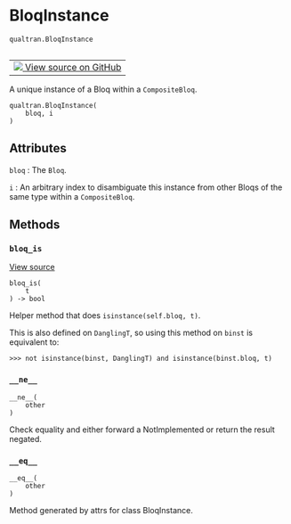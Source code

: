 # BloqInstance
`qualtran.BloqInstance`


<table class="tfo-notebook-buttons tfo-api nocontent" align="left">
<td>
  <a target="_blank" href="https://github.com/quantumlib/Qualtran/blob/main/qualtran/_infra/quantum_graph.py#L25-L49">
    <img src="https://www.tensorflow.org/images/GitHub-Mark-32px.png" />
    View source on GitHub
  </a>
</td>
</table>



A unique instance of a Bloq within a `CompositeBloq`.

<pre class="devsite-click-to-copy prettyprint lang-py tfo-signature-link">
<code>qualtran.BloqInstance(
    bloq, i
)
</code></pre>



<!-- Placeholder for "Used in" -->




<h2 class="add-link">Attributes</h2>

`bloq`<a id="bloq"></a>
: The `Bloq`.

`i`<a id="i"></a>
: An arbitrary index to disambiguate this instance from other Bloqs of the same type
  within a `CompositeBloq`.




## Methods

<h3 id="bloq_is"><code>bloq_is</code></h3>

<a target="_blank" class="external" href="https://github.com/quantumlib/Qualtran/blob/main/qualtran/_infra/quantum_graph.py#L41-L49">View source</a>

<pre class="devsite-click-to-copy prettyprint lang-py tfo-signature-link">
<code>bloq_is(
    t
) -> bool
</code></pre>

Helper method that does `isinstance(self.bloq, t)`.

This is also defined on `DanglingT`, so using this method on `binst` is equivalent
to:

```
>>> not isinstance(binst, DanglingT) and isinstance(binst.bloq, t)
```

<h3 id="__ne__"><code>__ne__</code></h3>

<pre class="devsite-click-to-copy prettyprint lang-py tfo-signature-link">
<code>__ne__(
    other
)
</code></pre>

Check equality and either forward a NotImplemented or return the result negated.


<h3 id="__eq__"><code>__eq__</code></h3>

<pre class="devsite-click-to-copy prettyprint lang-py tfo-signature-link">
<code>__eq__(
    other
)
</code></pre>

Method generated by attrs for class BloqInstance.




